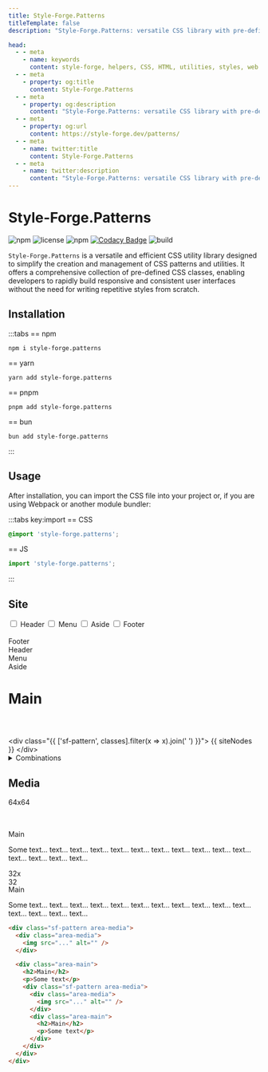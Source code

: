 ```yaml
---
title: Style-Forge.Patterns
titleTemplate: false
description: "Style-Forge.Patterns: versatile CSS library with pre-defined classes for responsive, consistent user interfaces."

head:
  - - meta
    - name: keywords
      content: style-forge, helpers, CSS, HTML, utilities, styles, web development, frontend, styling, design, responsive, lightweight, performance, modular, consistent
  - - meta
    - property: og:title
      content: Style-Forge.Patterns
  - - meta
    - property: og:description
      content: "Style-Forge.Patterns: versatile CSS library with pre-defined classes for responsive, consistent user interfaces."
  - - meta
    - property: og:url
      content: https://style-forge.dev/patterns/
  - - meta
    - name: twitter:title
      content: Style-Forge.Patterns
  - - meta
    - name: twitter:description
      content: "Style-Forge.Patterns: versatile CSS library with pre-defined classes for responsive, consistent user interfaces."
---
```


# Style-Forge.Patterns

<div class="shields">

![npm](https://img.shields.io/npm/v/style-forge.patterns)
![license](https://img.shields.io/npm/l/style-forge.patterns)
![npm](https://img.shields.io/npm/dm/style-forge.patterns)
[![Codacy Badge](https://app.codacy.com/project/badge/Grade/90fd8e204aef4dbc971fb93810fb89ec)](https://app.codacy.com/gh/Sarmaged/style-forge.patterns/dashboard?utm_source=gh&utm_medium=referral&utm_content=&utm_campaign=Badge_grade)
![build](https://github.com/Sarmaged/style-forge.patterns/actions/workflows/publish.yml/badge.svg)

</div>

`Style-Forge.Patterns` is a versatile and efficient CSS utility library designed to simplify the creation and management of CSS patterns and utilities. It offers a comprehensive collection of pre-defined CSS classes, enabling developers to rapidly build responsive and consistent user interfaces without the need for writing repetitive styles from scratch.

## Installation

:::tabs
== npm
```shell
npm i style-forge.patterns
```
== yarn
```shell
yarn add style-forge.patterns
```
== pnpm
```shell
pnpm add style-forge.patterns
```
== bun
```shell
bun add style-forge.patterns
```
:::

## Usage

After installation, you can import the CSS file into your project or, if you are using Webpack or another module bundler:

:::tabs key:import
== CSS
```css
@import 'style-forge.patterns';
```
== JS
```js
import 'style-forge.patterns';
```
:::

## Site

<div class="pos:s t">
  <div class="d:f wrap">
    <label class="sf-switch">
      <input v-model="area.header" type="checkbox" /> <span>Header</span>
    </label>
    <label class="sf-switch">
      <input v-model="area.menu" type="checkbox" /> <span>Menu</span>
    </label>
    <label class="sf-switch">
      <input v-model="area.aside" type="checkbox" /> <span>Aside</span>
    </label>
    <label class="sf-switch">
      <input v-model="area.footer" type="checkbox" /> <span>Footer</span>
    </label>
  </div>
</div>

<br />

<div class="pExample d:f">
<div :class="['sf-pattern', 'w', classes]">
  <div v-if="area.footer" class="area-footer sf-c-lavender">Footer</div>
  <div v-if="area.header" class="area-header sf-c-antiquewhite">Header</div>
  <div v-if="area.menu" class="area-menu sf-c-lightcyan">Menu</div>
  <div v-if="area.aside" class="area-aside sf-c-mistyrose">Aside</div>

  <div class="area-main sf-c-beige">
    <h1>Main</h1>
  </div>
</div>
</div>

<highlight lang="html">
&lt;div class="{{ ['sf-pattern', classes].filter(x => x).join(' ') }}"&gt;
  {{ siteNodes }}
&lt;/div&gt;
</highlight>

<details>
  <summary>Combinations</summary>

<div class="pExample d:f">
<div class="w sf-pattern area-header">
  <div class="area-header sf-c-antiquewhite">Header</div>

  <div class="area-main sf-c-beige">
    <h1>Main</h1>
  </div>
</div>
</div>

```html
<div class="sf-pattern area-header">
  <div class="area-header">Header</div>

  <div class="area-main">
    <h1>Main</h1>
  </div>
</div>
```

---

<div class="pExample d:f">
<div class="w sf-pattern area-header area-footer">
  <div class="area-header sf-c-antiquewhite">Header</div>
  <div class="area-footer sf-c-lavender">Footer</div>

  <div class="area-main sf-c-beige">
    <h1>Main</h1>
  </div>
</div>
</div>

```html
<div class="sf-pattern area-header area-footer">
  <div class="area-header">Header</div>
  <div class="area-footer">Footer</div>

  <div class="area-main">
    <h1>Main</h1>
  </div>
</div>
```

---

<div class="pExample d:f">
<div class="w sf-pattern area-header area-footer area-menu">
  <div class="area-header sf-c-antiquewhite">Header</div>
  <div class="area-footer sf-c-lavender">Footer</div>
  <div class="area-menu sf-c-lightcyan">Menu</div>

  <div class="area-main sf-c-beige">
    <h1>Main</h1>
  </div>
</div>
</div>

```html
<div class="sf-pattern area-header area-footer area-menu">
  <div class="area-header">Header</div>
  <div class="area-footer">Footer</div>
  <div class="area-menu">Menu</div>

  <div class="area-main">
    <h1>Main</h1>
  </div>
</div>
```

---

<div class="pExample d:f">
<div class="w sf-pattern area-menu area-header area-aside area-footer">
  <div class="area-header sf-c-antiquewhite">Header</div>
  <div class="area-footer sf-c-lavender">Footer</div>
  <div class="area-menu sf-c-lightcyan">Menu</div>
  <div class="area-aside sf-c-mistyrose">Aside</div>

  <div class="area-main sf-c-beige">
    <h1>Main</h1>
  </div>
</div>
</div>

```html
<div class="sf-pattern area-menu area-header area-aside area-footer">
  <div class="area-header">Header</div>
  <div class="area-footer">Footer</div>
  <div class="area-menu">Menu</div>
  <div class="area-aside">Aside</div>

  <div class="area-main">
    <h1>Main</h1>
  </div>
</div>
```

---

<div class="pExample d:f">
<div class="w sf-pattern area-header area-aside area-footer">
  <div class="area-header sf-c-antiquewhite">Header</div>
  <div class="area-footer sf-c-lavender">Footer</div>
  <div class="area-aside sf-c-mistyrose">Aside</div>

  <div class="area-main sf-c-beige">
    <h1>Main</h1>
  </div>
</div>
</div>

```html
<div class="sf-pattern area-header area-aside area-footer">
  <div class="area-header">Header</div>
  <div class="area-footer">Footer</div>
  <div class="area-aside">Aside</div>

  <div class="area-main">
    <h1>Main</h1>
  </div>
</div>
```

---

<div class="pExample d:f">
<div class="w sf-pattern area-menu area-header">
  <div class="area-header sf-c-antiquewhite">Header</div>
  <div class="area-menu sf-c-lightcyan">Menu</div>

  <div class="area-main sf-c-beige">
    <h1>Main</h1>
  </div>
</div>
</div>

```html
<div class="sf-pattern area-menu area-header">
  <div class="area-header">Header</div>
  <div class="area-menu">Menu</div>

  <div class="area-main">
    <h1>Main</h1>
  </div>
</div>
```

---

<div class="pExample d:f">
<div class="w sf-pattern area-menu area-header area-aside">
  <div class="area-header sf-c-antiquewhite">Header</div>
  <div class="area-menu sf-c-lightcyan">Menu</div>
  <div class="area-aside sf-c-mistyrose">Aside</div>

  <div class="area-main sf-c-beige">
    <h1>Main</h1>
  </div>
</div>
</div>

```html
<div class="sf-pattern area-menu area-header area-aside">
  <div class="area-header">Header</div>
  <div class="area-menu">Menu</div>
  <div class="area-aside">Aside</div>

  <div class="area-main">
    <h1>Main</h1>
  </div>
</div>
```

---

<div class="pExample d:f">
<div class="w sf-pattern area-header area-aside">
  <div class="area-header sf-c-antiquewhite">Header</div>
  <div class="area-aside sf-c-mistyrose">Aside</div>

  <div class="area-main sf-c-beige">
    <h1>Main</h1>
  </div>
</div>
</div>

```html
<div class="sf-pattern area-header area-aside">
  <div class="area-header">Header</div>
  <div class="area-aside">Aside</div>

  <div class="area-main">
    <h1>Main</h1>
  </div>
</div>
```

---

<div class="pExample d:f">
<div class="w sf-pattern area-footer">
  <div class="area-footer sf-c-lavender">Footer</div>

  <div class="area-main sf-c-beige">
    <h1>Main</h1>
  </div>
</div>
</div>

```html
<div class="sf-pattern area-footer">
  <div class="area-footer">Footer</div>

  <div class="area-main">
    <h1>Main</h1>
  </div>
</div>
```

---

<div class="pExample d:f">
<div class="w sf-pattern area-menu area-footer">
  <div class="area-footer sf-c-lavender">Footer</div>
  <div class="area-menu sf-c-lightcyan">Menu</div>

  <div class="area-main sf-c-beige">
    <h1>Main</h1>
  </div>
</div>
</div>

```html
<div class="sf-pattern area-menu area-footer">
  <div class="area-footer">Footer</div>
  <div class="area-menu">Menu</div>

  <div class="area-main">
    <h1>Main</h1>
  </div>
</div>
```

---

<div class="pExample d:f">
<div class="w sf-pattern area-menu area-aside area-footer">
  <div class="area-footer sf-c-lavender">Footer</div>
  <div class="area-menu sf-c-lightcyan">Menu</div>
  <div class="area-aside sf-c-mistyrose">Aside</div>

  <div class="area-main sf-c-beige">
    <h1>Main</h1>
  </div>
</div>
</div>

```html
<div class="sf-pattern area-menu area-aside area-footer">
  <div class="area-footer">Footer</div>
  <div class="area-menu">Menu</div>
  <div class="area-aside">Aside</div>

  <div class="area-main">
    <h1>Main</h1>
  </div>
</div>
```

---

<div class="pExample d:f">
<div class="w sf-pattern area-aside area-footer">
  <div class="area-footer sf-c-lavender">Footer</div>
  <div class="area-aside sf-c-mistyrose">Aside</div>

  <div class="area-main sf-c-beige">
    <h1>Main</h1>
  </div>
</div>
</div>

```html
<div class="sf-pattern area-aside area-footer">
  <div class="area-footer">Footer</div>
  <div class="area-aside">Aside</div>

  <div class="area-main">
    <h1>Main</h1>
  </div>
</div>
```

---

<div class="pExample d:f">
<div class="w sf-pattern area-menu">
  <div class="area-menu sf-c-lightcyan">Menu</div>

  <div class="area-main sf-c-beige">
    <h1>Main</h1>
  </div>
</div>
</div>

```html
<div class="sf-pattern area-menu">
  <div class="area-menu">Menu</div>

  <div class="area-main">
    <h1>Main</h1>
  </div>
</div>
```

---

<div class="pExample d:f">
<div class="w sf-pattern area-menu area-aside">
  <div class="area-menu sf-c-lightcyan">Menu</div>
  <div class="area-aside sf-c-mistyrose">Aside</div>

  <div class="area-main sf-c-beige">
    <h1>Main</h1>
  </div>
</div>
</div>

```html
<div class="sf-pattern area-menu area-aside">
  <div class="area-menu">Menu</div>
  <div class="area-aside">Aside</div>

  <div class="area-main">
    <h1>Main</h1>
  </div>
</div>
```

---

<div class="pExample d:f">
<div class="w sf-pattern area-aside">
  <div class="area-aside sf-c-mistyrose">Aside</div>

  <div class="area-main sf-c-beige">
    <h1>Main</h1>
  </div>
</div>
</div>

```html
<div class="sf-pattern area-aside">
  <div class="area-aside">Aside</div>

  <div class="area-main">
    <h1>Main</h1>
  </div>
</div>
```

</details>

## Media

<div class="sf-pattern area-media">
  <div class="area-media sf-c-mistyrose">
    <div class="d:f y:i:c x:c:c box:64 sf-c-lightcyan ov:h">64x64</div>
  </div>

  <div class="area-main sf-c-beige">
    <div class="fz:h1">Main</div>
    <p>Some text... text... text... text... text... text... text... text... text... text... text... text...
text... 
text... text...</p>
    <div class="sf-pattern area-media">
      <div class="area-media sf-c-mistyrose">
        <div class="d:f y:i:c x:c:c box:32 sf-c-lightcyan fz:s ov:h">32x32</div>
      </div>
      <div class="area-main sf-c-beige">
        <div class="fz:h2">Main</div>
        <p>Some text... text... text... text... text... text... text... text... text... text... text... text... text... text... text...</p>
      </div>
    </div>
  </div>
</div>

```html
<div class="sf-pattern area-media">
  <div class="area-media">
    <img src="..." alt="" />
  </div>

  <div class="area-main">
    <h2>Main</h2>
    <p>Some text</p>
    <div class="sf-pattern area-media">
      <div class="area-media">
        <img src="..." alt="" />
      </div>
      <div class="area-main">
        <h2>Main</h2>
        <p>Some text</p>
      </div>
    </div>
  </div>
</div>
```

<script setup>
import { reactive, computed } from 'vue';

import 'style-forge.form/src/var.css';
import 'style-forge.form/src/base.css';
import 'style-forge.form/src/global.css';
import 'style-forge.form/src/pseudo-classes.css';
import 'style-forge.form/src/switch.css';

import 'style-forge.patterns';

import 'style-forge.colors/src/colors/10/lavender.css';
import 'style-forge.colors/src/colors/10/antiquewhite.css';
import 'style-forge.colors/src/colors/10/lightcyan.css';
import 'style-forge.colors/src/colors/10/mistyrose.css';
import 'style-forge.colors/src/colors/10/beige.css';

const area = reactive({
  header: true,
  menu: true,
  aside: true,
  footer: true,
});

const classes = computed(() => {
  const arr = [];
  if (area.header) arr.push('area-header');
  if (area.menu) arr.push('area-menu');
  if (area.aside) arr.push('area-aside');
  if (area.footer) arr.push('area-footer');
  return arr.filter(x => x).join(' ');
});

const siteNodes = computed(() => {
  const areasNode = {
    header: '<div class="area-header">Header</div>',
    menu: '<div class="area-menu">Menu</div>',
    aside: '<div class="area-aside">Aside</div>',
    footer: '<div class="area-footer">Footer</div>',
    main: '<div class="area-main">\n    <h1>Main</h1>\n  </div>'
  };

  const arr = [];
  
  if (area.footer) arr.unshift(areasNode.footer);
  if (area.aside) arr.unshift(areasNode.aside);
  if (area.menu) arr.unshift(areasNode.menu);
  if (area.header) arr.unshift(areasNode.header);
  return [arr.join('\n  '), areasNode.main].filter(x => x).join('\n\n  ');
});
</script>

<style scoped>
.pExample {
  height: 200px;
}
.box\:64 {
  width: 64px;
  height: 64px;
}
.box\:32 {
  width: 32px;
  height: 32px;
}
</style>
